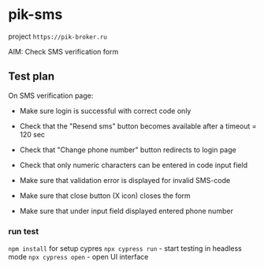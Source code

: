 # pik-sms

project `https://pik-broker.ru`

AIM: Check SMS verification form

## Test plan

On SMS verification page:

- Make sure login is successful with correct code only

- Check that the "Resend sms" button becomes available
after a timeout = 120 sec

- Check that "Change phone number" button redirects to
login page

- Check that only numeric characters can be entered in code input field

- Make sure that validation error is displayed for invalid SMS-code

- Make sure that close button (X icon) closes the form

- Make sure that under input field displayed entered phone number

### run test

`npm install` for setup cypres
`npx cypress run` - start testing in headless mode
`npx cypress open` - open UI interface

